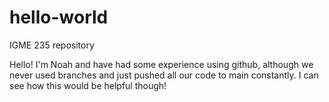 # hello-world
IGME 235 repository

Hello! I'm Noah and have had some experience using github, although we never used branches and just
pushed all our code to main constantly. I can see how this would be helpful though!
